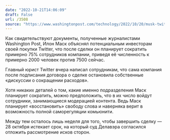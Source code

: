 ```yaml
---
date: "2022-10-21T14:06:09"
draft: False
url: /3508
source: "https://www.washingtonpost.com/technology/2022/10/20/musk-twitter-acquisition-staff-cuts/"
---
```


Как свидетельствуют документы, полученные журналистами Washington Post, Илон Маск объяснял потенциальным инвесторам своей покупки Twitter, что после сделки он планирует сократить примерно 75% сотрудников компании, приведя её численность к примерно 2000 человек против 7500 сейчас.

Главный юрист Twitter вчера написал сотрудникам, что сама компания после подписания договора о сделке остановила собственные «дискуссии о сокращении расходов».

Хотя никаких деталей о том, какие именно подразделения Маск планирует сократить, можно предположить, что в их число войдут сотрудники, занимающиеся модерацией контента. Ведь Маск планирует «восстановить» свободу слова и наверняка верит в возможность полной саморегуляции комьюнити. 

Между тем осталось лишь неделя для того, чтобы завершить сделку — 28 октября истекает срок, на который суд Делавэра согласился отложить рассмотрение исков сторон.
